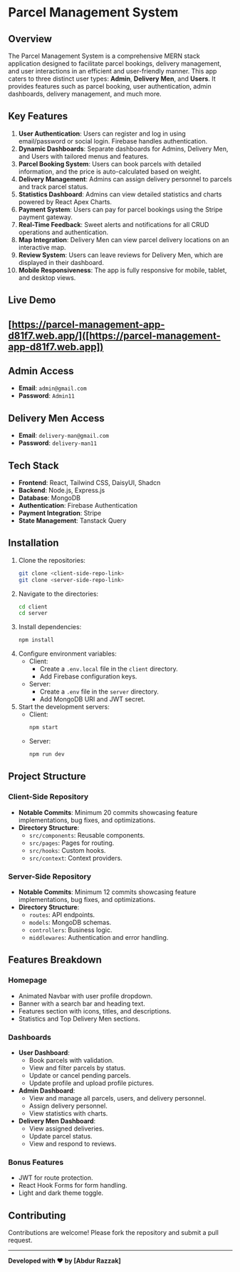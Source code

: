 # Parcel Management System

## Overview
The Parcel Management System is a comprehensive MERN stack application designed to facilitate parcel bookings, delivery management, and user interactions in an efficient and user-friendly manner. This app caters to three distinct user types: **Admin**, **Delivery Men**, and **Users**. It provides features such as parcel booking, user authentication, admin dashboards, delivery management, and much more.

## Key Features
1. **User Authentication**: Users can register and log in using email/password or social login. Firebase handles authentication.
2. **Dynamic Dashboards**: Separate dashboards for Admins, Delivery Men, and Users with tailored menus and features.
3. **Parcel Booking System**: Users can book parcels with detailed information, and the price is auto-calculated based on weight.
4. **Delivery Management**: Admins can assign delivery personnel to parcels and track parcel status.
5. **Statistics Dashboard**: Admins can view detailed statistics and charts powered by React Apex Charts.
6. **Payment System**: Users can pay for parcel bookings using the Stripe payment gateway.
7. **Real-Time Feedback**: Sweet alerts and notifications for all CRUD operations and authentication.
8. **Map Integration**: Delivery Men can view parcel delivery locations on an interactive map.
9. **Review System**: Users can leave reviews for Delivery Men, which are displayed in their dashboard.
10. **Mobile Responsiveness**: The app is fully responsive for mobile, tablet, and desktop views.

## Live Demo
## [https://parcel-management-app-d81f7.web.app/]([https://parcel-management-app-d81f7.web.app])

## Admin Access
- **Email**: `admin@gmail.com`
- **Password**: `Admin11`

## Delivery Men Access
- **Email**: `delivery-man@gmail.com`
- **Password**: `delivery-man11`

## Tech Stack
- **Frontend**: React, Tailwind CSS, DaisyUI, Shadcn
- **Backend**: Node.js, Express.js
- **Database**: MongoDB
- **Authentication**: Firebase Authentication
- **Payment Integration**: Stripe
- **State Management**: Tanstack Query

## Installation
1. Clone the repositories:
   ```bash
   git clone <client-side-repo-link>
   git clone <server-side-repo-link>
   ```
2. Navigate to the directories:
   ```bash
   cd client
   cd server
   ```
3. Install dependencies:
   ```bash
   npm install
   ```
4. Configure environment variables:
   - Client:
     - Create a `.env.local` file in the `client` directory.
     - Add Firebase configuration keys.
   - Server:
     - Create a `.env` file in the `server` directory.
     - Add MongoDB URI and JWT secret.
5. Start the development servers:
   - Client:
     ```bash
     npm start
     ```
   - Server:
     ```bash
     npm run dev
     ```

## Project Structure
### Client-Side Repository
- **Notable Commits**: Minimum 20 commits showcasing feature implementations, bug fixes, and optimizations.
- **Directory Structure**:
  - `src/components`: Reusable components.
  - `src/pages`: Pages for routing.
  - `src/hooks`: Custom hooks.
  - `src/context`: Context providers.

### Server-Side Repository
- **Notable Commits**: Minimum 12 commits showcasing feature implementations, bug fixes, and optimizations.
- **Directory Structure**:
  - `routes`: API endpoints.
  - `models`: MongoDB schemas.
  - `controllers`: Business logic.
  - `middlewares`: Authentication and error handling.

## Features Breakdown
### Homepage
- Animated Navbar with user profile dropdown.
- Banner with a search bar and heading text.
- Features section with icons, titles, and descriptions.
- Statistics and Top Delivery Men sections.

### Dashboards
- **User Dashboard**:
  - Book parcels with validation.
  - View and filter parcels by status.
  - Update or cancel pending parcels.
  - Update profile and upload profile pictures.
- **Admin Dashboard**:
  - View and manage all parcels, users, and delivery personnel.
  - Assign delivery personnel.
  - View statistics with charts.
- **Delivery Men Dashboard**:
  - View assigned deliveries.
  - Update parcel status.
  - View and respond to reviews.

### Bonus Features
- JWT for route protection.
- React Hook Forms for form handling.
- Light and dark theme toggle.

## Contributing
Contributions are welcome! Please fork the repository and submit a pull request.


---
**Developed with ❤️ by [Abdur Razzak]**
